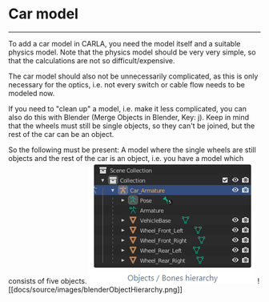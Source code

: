 # Car model 

---

To add a car model in CARLA, you need the model itself and a suitable physics model. Note that the physics model should be very very simple, so that the calculations are not so difficult/expensive.

The car model should also not be unnecessarily complicated, as this is only necessary for the optics, i.e. not every switch or cable flow needs to be modeled now.

If you need to "clean up" a model, i.e. make it less complicated, you can also do this with Blender (Merge Objects in Blender, Key: j). Keep in mind that the wheels must still be single objects, so they can't be joined, but the rest of the car can be an object.

So the following must be present: A model where the single wheels are still objects and the rest of the car is an object, i.e. you have a model which consists of five objects.
![image info](./docs/source/images/blenderObjectHierarchy.png)
![[docs/source/images/blenderObjectHierarchy.png]]
